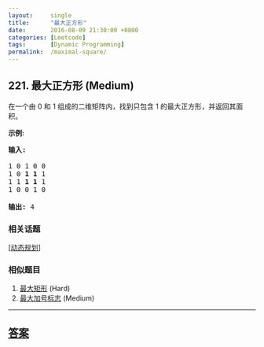 ```yaml
---
layout:     single
title:      "最大正方形"
date:       2016-08-09 21:30:00 +0800
categories: [Leetcode]
tags:       [Dynamic Programming]
permalink:  /maximal-square/
---
```


## 221. 最大正方形 (Medium)

<p>在一个由 0 和 1 组成的二维矩阵内，找到只包含 1 的最大正方形，并返回其面积。</p>

<p><strong>示例:</strong></p>

<pre><strong>输入: 
</strong>
1 0 1 0 0
1 0 <strong>1 1</strong> 1
1 1 <strong>1 1 </strong>1
1 0 0 1 0

<strong>输出: </strong>4</pre>

### 相关话题
  [[动态规划](https://github.com/openset/leetcode/tree/master/tag/dynamic-programming/README.md)]

### 相似题目
  1. [最大矩形](/maximal-rectangle) (Hard)
  1. [最大加号标志](/largest-plus-sign) (Medium)

---

## [答案](https://github.com/openset/leetcode/tree/master/problems/maximal-square)
